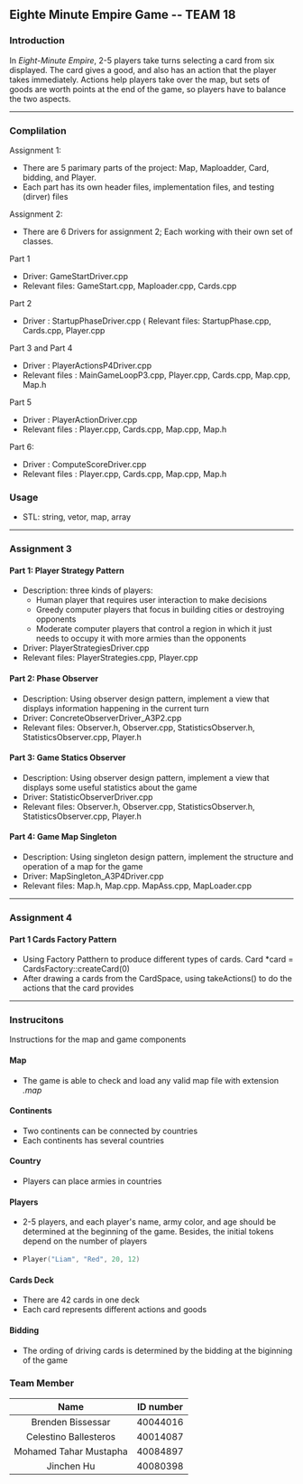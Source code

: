 ## Eighte Minute Empire Game -- TEAM 18

### Introduction

In *Eight-Minute Empire*, 2-5 players take turns selecting a card from six displayed. The card gives a good, and also has an action that the player takes immediately. Actions help players take over the map, but sets of goods are worth points at the end of the game, so players have to balance the two aspects.

---

### Complilation

Assignment 1:
* There are 5 parimary parts of the project: Map, Maploadder, Card, bidding, and Player.
* Each part has its own header files, implementation files, and testing (dirver) files

Assignment 2:
* There are 6 Drivers for assignment 2; Each working with their own set of classes.

Part 1

* Driver: GameStartDriver.cpp
* Relevant files: GameStart.cpp, Maploader.cpp, Cards.cpp

Part 2
* Driver : StartupPhaseDriver.cpp
( Relevant files: StartupPhase.cpp, Cards.cpp, Player.cpp

Part 3 and Part 4
* Driver : PlayerActionsP4Driver.cpp
* Relevant files : MainGameLoopP3.cpp, Player.cpp, Cards.cpp, Map.cpp, Map.h

Part 5
* Driver : PlayerActionDriver.cpp
* Relevant files : Player.cpp, Cards.cpp, Map.cpp, Map.h

Part 6:
* Driver : ComputeScoreDriver.cpp
* Relevant files : Player.cpp, Cards.cpp, Map.cpp, Map.h

### Usage

* STL: string, vetor, map, array

---

### Assignment 3

#### Part 1: Player Strategy Pattern

* Description: three kinds of players: 
  * Human player that requires user interaction to make decisions
  * Greedy computer players that focus in building cities or destroying opponents
  * Moderate computer players that control a region in which it just needs to occupy it with more armies than the opponents
* Driver: PlayerStrategiesDriver.cpp
* Relevant files: PlayerStrategies.cpp, Player.cpp

#### Part 2: Phase Observer

* Description: Using observer design pattern, implement a view that displays information happening in the current turn
* Driver: ConcreteObserverDriver_A3P2.cpp
* Relevant files: Observer.h, Observer.cpp, StatisticsObserver.h,  StatisticsObserver.cpp, Player.h

#### Part 3: Game Statics Observer

* Description: Using observer design pattern, implement a view that displays some useful statistics about the game
* Driver: StatisticObserverDriver.cpp
* Relevant files: Observer.h, Observer.cpp, StatisticsObserver.h,  StatisticsObserver.cpp, Player.h

#### Part 4: Game Map Singleton

* Description: Using singleton design pattern, implement the structure and operation of a map for the game
* Driver: MapSingleton_A3P4Driver.cpp
* Relevant files: Map.h, Map.cpp. MapAss.cpp, MapLoader.cpp

---

### Assignment 4
#### Part 1 Cards Factory Pattern
* Using Factory Patthern to produce different types of cards. Card *card = CardsFactory::createCard(0)
* After drawing a cards from the CardSpace, using takeActions() to do the actions that the card provides



---




### Instrucitons

Instructions for the map and game components

#### Map

* The game is able to check and load any valid map file with extension *.map*

#### Continents

* Two continents can be connected by countries
* Each continents has several countries

#### Country

* Players can place armies in countries

#### Players

* 2-5 players, and each player's name, army color, and age should be determined at the beginning of the game. Besides, the initial tokens depend on the number of players

* ```c++
  Player("Liam", "Red", 20, 12)
  ```

#### Cards Deck

* There are 42 cards in one deck
* Each card represents different actions and goods

#### Bidding

* The ording of driving cards is determined by the bidding at the biginning of the game



### Team Member

|          Name          | ID number |
| :--------------------: | :-------: |
|   Brenden Bissessar    | 40044016  |
| Celestino Ballesteros  | 40014087  |
| Mohamed Tahar Mustapha | 40084897  |
|       Jinchen Hu       | 40080398  |

